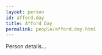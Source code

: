 ```yaml
---
layout: person
id: afford.day
title: Afford Day
permalink: people/afford.day.html
---
```


Person details...